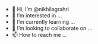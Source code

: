 - 👋 Hi, I’m @nikhilagrahri
- 👀 I’m interested in ...
- 🌱 I’m currently learning ...
- 💞️ I’m looking to collaborate on ...
- 📫 How to reach me ...

<!---.github
nikhilagrahri/nikhilagrahri is a ✨ special ✨ repository because its `README.md` (this file) appears on your GitHub profile.
You can click the Preview link to take a look at your changes.
--->
